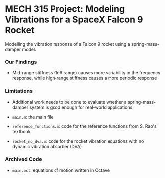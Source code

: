 # MECH 315 Project: Modeling Vibrations for a SpaceX Falcon 9 Rocket

Modelling the vibration response of a Falcon 9 rocket using a spring-mass-damper model.

### Our Findings

+ Mid-range stiffness (1e6 range) causes more variability in the frequency response, while high-range stiffness causes a more periodic response

### Limitations

+ Additional work needs to be done to evaluate whether a spring-mass-damper system is good enough for real-world applications

+ `main.m`: the main file
+ `reference_functions.m`: code for the reference functions from S. Rao's textbook 
+ `rocket_no_dva.m`: code for the rocket vibration equations with no dynamic vibration absorber (DVA)

### Archived Code
+ `main.oct`: equations of motion written in Octave
